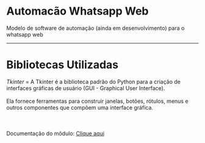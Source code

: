 # Automacão Whatsapp Web
 Modelo de software de automação (ainda em desenvolvimento) para o whatsapp web
***
# Bibliotecas Utilizadas
*Tkinter* = A Tkinter é a biblioteca padrão do Python para a criação de interfaces gráficas de usuário (GUI - Graphical User Interface).<br><br/>
Ela fornece ferramentas para construir janelas, botões, rótulos, menus e outros componentes que compõem uma interface gráfica.
<br><br/>
<br><br/>
Documentação do môdulo: [Clique aqui](https://docs.python.org/3/library/tkinter.html)

